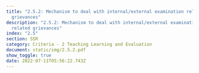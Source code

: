 ```yaml
---
title: "2.5.2: Mechanism to deal with internal/external examination related
  grievances"
description: "2.5.2: Mechanism to deal with internal/external examination
  related grievances"
index: "2.5"
section: SSR
category: Criteria - 2 Teaching Learning and Evaluation
document: static/img/2.5.2.pdf
show_toggle: true
date: 2022-07-11T05:56:22.743Z
---
```

